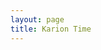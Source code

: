 ```yaml
---
layout: page
title: Karion Time
---
```


<br><br><br>
<center>
	<strong style="font-size:12vw;">
		<script src="karion.js"></script>
	</strong>
</center>
<br><br><br>
